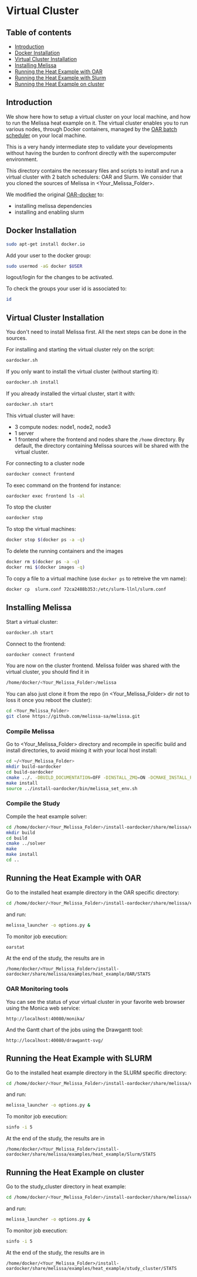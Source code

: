 # Virtual Cluster

## Table of contents
* [Introduction](#intro)
* [Docker Installation](#docker)
* [Virtual Cluster Installation](#cluster)
* [Installing Melissa](#melissa)
* [Running the Heat Example with OAR](#heatoar)
* [Running the Heat Example with Slurm](#heatslurm)
* [Running the Heat Example on cluster](#heatcluster)



## Introduction <a name="intro"></a>
We show here how to setup a virtual cluster on your local machine, and how to run
the Melissa heat example on it. The  virtual cluster enables you to run various nodes, through Docker containers,
managed by the [OAR batch scheduler](http://oar.imag.fr)  on  your local machine.

This is a very handy intermediate step to validate your developments without having the burden to
confront directly with the supercomputer environment.


This directory contains the necessary files and scripts to install and run a virtual cluster with 2 batch schedulers: OAR and Slurm.
We consider that you cloned the sources of Melissa in <Your_Melissa_Folder>.

We modified the original [OAR-docker](https://oar.imag.fr/wiki:oar-docker) to:

* installing melissa dependencies
* installing and enabling slurm




## Docker Installation <a name="docker"></a>

```bash
sudo apt-get install docker.io
```

Add your user to the docker group:

```bash
sudo usermod -aG docker $USER
```

logout/login for  the changes to be activated.

To check the groups your user id is associated to:

```bash
id
```

## Virtual Cluster Installation <a name="cluster"></a>

You don't need to install Melissa first. All the next steps can be done in the sources.

For installing and starting the virtual cluster rely on the script:

```bash
oardocker.sh
```

If you only want to install the virtual cluster (without starting it):
```bash
oardocker.sh install
```

If you already installed the virtual cluster, start it with:
```bash
oardocker.sh start
```

This virtual cluster will have:
* 3 compute nodes: node1, node2, node3
* 1 server
* 1 frontend
where the frontend and nodes share the `/home` directory.
By default, the directory containing Melissa sources will be shared with the virtual cluster.


For connecting to a  cluster node
```bash
oardocker connect frontend
```
To exec command on the frontend for instance:
```bash
oardocker exec frontend ls -al
```
To stop the cluster
```bash
oardocker stop
```

To stop the virtual machines:
```bash
docker stop $(docker ps -a -q)
```
To delete the running containers and the images

```bash
docker rm $(docker ps -a -q)
docker rmi $(docker images -q)
```

To copy a file to a virtual machine (use `docker ps` to retreive the vm name):
```bash
docker cp  slurm.conf 72ca2488b353:/etc/slurm-llnl/slurm.conf
```

## Installing Melissa <a name="melissa"></a>

Start a virtual cluster:
```bash
oardocker.sh start
```

Connect to the frontend:
```bash
oardocker connect frontend
```

You are now on the cluster frontend. Melissa folder was shared with the virtual cluster, you should find it in

```bash
/home/docker/<Your_Melissa_Folder>/melissa
```

You can also just clone it from the repo (in <Your_Melissa_Folder> dir not to loss it once you reboot the cluster):
```bash
cd <Your_Melissa_Folder>
git clone https://github.com/melissa-sa/melissa.git
```

### Compile Melissa

Go to <Your_Melissa_Folder> directory and recompile in specific build and install directories, to avoid  mixing  it with your local host install:

```bash
cd ~/<Your_Melissa_Folder>
mkdir build-oardocker
cd build-oardocker
cmake ../. -DBUILD_DOCUMENTATION=OFF -DINSTALL_ZMQ=ON -DCMAKE_INSTALL_PREFIX=/home/docker/<Your_Melissa_Folder>/install-oardocker
make install
source ../install-oardocker/bin/melissa_set_env.sh
```

### Compile the Study

Compile the heat example solver:

```bash
cd /home/docker/<Your_Melissa_Folder>/install-oardocker/share/melissa/examples/heat_example/
mkdir build
cd build
cmake ../solver
make
make install
cd ..
```




## Running the Heat Example  with OAR <a name="heatoar"></a>

Go to the installed heat example directory in the OAR specific directory:

```bash
cd /home/docker/<Your_Melissa_Folder>/install-oardocker/share/melissa/examples/heat_example/study_OAR
```
and run:

```bash
melissa_launcher -o options.py &
```

To monitor job execution:

```bash
oarstat
```

At the end of the study, the results are in

```
/home/docker/<Your_Melissa_Folder>/install-oardocker/share/melissa/examples/heat_example/OAR/STATS
```

### OAR Monitoring tools

You can see the status of your virtual cluster in your favorite web browser using the Monica web service:

```
http://localhost:40080/monika/
```
And the Gantt chart of the jobs using the Drawgantt tool:
```
http://localhost:40080/drawgantt-svg/
```


## Running the Heat Example  with SLURM <a name="heatslurm"></a>

Go to the installed heat example directory in the SLURM specific directory:

```bash
cd /home/docker/<Your_Melissa_Folder>/install-oardocker/share/melissa/examples/heat_example/study_Slurm
```
and run:

```bash
melissa_launcher -o options.py &
```
To monitor job execution:

```bash
sinfo -i 5
```

At the end of the study, the results are in

```
/home/docker/<Your_Melissa_Folder>/install-oardocker/share/melissa/examples/heat_example/Slurm/STATS
```


## Running the Heat Example on cluster <a name="heatcluster"></a>

Go to the study_cluster directory in heat example:

```bash
cd /home/docker/<Your_Melissa_Folder>/install-oardocker/share/melissa/examples/heat_example/study_cluster
```
and run:

```bash
melissa_launcher -o options.py &
```
To monitor job execution:

```bash
sinfo -i 5
```

At the end of the study, the results are in

```
/home/docker/<Your_Melissa_Folder>/install-oardocker/share/melissa/examples/heat_example/study_cluster/STATS
```

